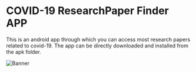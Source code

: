 # COVID-19 ResearchPaper Finder APP
This is an android app through which you can access most research papers related to covid-19. 
The app can be directly downloaded and installed from the apk folder.

![Banner]("Feature_Graphic_XORsearch.png")
